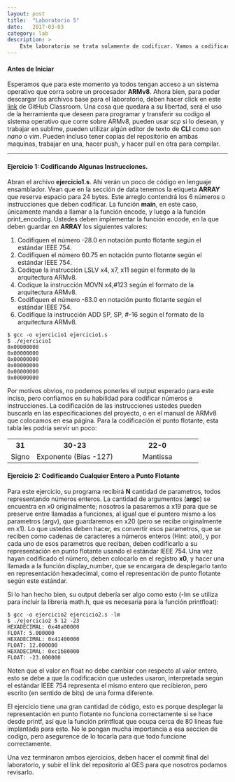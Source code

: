```yaml
---
layout: post
title:  "Laboratorio 5"
date:   2017-03-03
category: lab
description: >
    Este laboratorio se trata solamente de codificar. Vamos a codificar números en punto flotan y algunas instrucciones en ARMv8.
---
```


#### Antes de Iniciar

Esperamos que para este momento ya todos tengan acceso a un sistema operativo que corra sobre un procesador <b>ARMv8</b>. Ahora bien, para poder descargar los archivos base para el laboratorio, 
deben hacer click en este <a href="https://classroom.github.com/assignment-invitations/10a88fef5f61e9ccac8c4a05709df777">link</a> de GitHub Classroom. Una cosa que quedara a su libertad, será el 
uso de la herramienta que deseen para programar y transferir su codigo al sistema operativo que corre sobre ARMv8, pueden usar <i>scp</i> si lo desean, y trabajar en sublime, pueden utilizar 
algún editor de texto de <b>CLI</b> como son <i>nano</i> o <i>vim</i>. Pueden incluso tener copias del repositorio en ambas maquinas, trabajar en una, hacer push, y hacer pull en otra para compilar.


---
#### Ejercicio 1: Codificando Algunas Instrucciones.

Abran el archivo <b>ejercicio1.s</b>. Ahí verán un poco de código en lenguaje ensamblador. Vean que en la sección de data tenemos la etiqueta <b>ARRAY</b> que reserva espacio para 24 bytes. Este 
arreglo contendrá los 6 números o instrucciones que deben codificar. La función <b>main</b>, en este caso, únicamente manda a llamar a la función encode, y luego a la función print_encoding. Ustedes deben implementar la función encode, en la que deben guardar en <b>ARRAY</b> los siguientes valores:

1. Codifiquen el número -28.0 en notación punto flotante según el estándar IEEE 754.
2. Codifiquen el número 60.75 en notación punto flotante según el estándar IEEE 754.
3. Codique la instrucción LSLV x4, x7, x11 según el formato de la arquitectura ARMv8.
4. Codique la instrucción MOVN x4,#123 según el formato de la arquitectura ARMv8.
5. Codifiquen el número -83.0 en notación punto flotante según el estándar IEEE 754.
6. Codifique la instrucción ADD SP, SP, #-16 según el formato de la arquitectura ARMv8.


```shell
$ gcc -o ejercicio1 ejercicio1.s
$ ./ejercicio1
0x00000000
0x00000000
0x00000000
0x00000000
0x00000000
0x00000000
```

Por motivos obvios, no podemos ponerles el output esperado para este inciso, pero confiamos en su habilidad para codificar números e instrucciones. La codificación de las instrucciones ustedes
pueden buscarla en las especificaciones del proyecto, o en el manual de ARMv8 que colocamos en esa página. Para la codificación el punto flotante, esta tabla les podría servir un poco:

<table style="text-align: center">
  <tr>
    <th>31</th>
    <th colspan="4">30-23</th>
    <th colspan="8">22-0</th>
  </tr>
  <tr>
    <td>Signo</td>
    <td colspan="4">Exponente (Bias -127)</td>
    <td colspan="8">&nbsp; &nbsp; &nbsp; &nbsp; &nbsp; &nbsp; Mantissa &nbsp; &nbsp; &nbsp; &nbsp; &nbsp; &nbsp; </td>
  </tr>
</table>


#### Ejercicio 2: Codificando Cualquier Entero a Punto Flotante

Para este ejercicio, su programa recibirá <b>N</b> cantidad de parametros, todos representando números enteros. La cantidad de argumentos (<b>argc</b>) se encuentra en x0 originalmente; nosotros
la pasaremos a x19 para que se preserve entre llamadas a funciones, al igual que el puntero mismo a los parametros (argv), que guardaremos en x20 (pero se recibe originalmente en x1). Lo que ustedes
deben hacer, es convertir esos parametros, que se reciben como cadenas de caracteres a números enteros (Hint: atoi), y por cada uno de esos parametros que reciban, 
deben codificarlo a su representación en punto flotante usando el estándar IEEE 754. Una vez hayan codificado el número, deben colocarlo en el registro <b>x0</b>, y hacer una llamada a la función 
display_number, que se encargara de desplegarlo tanto en representación hexadecimal, como el representación de punto flotante según este estándar. 

Si lo han hecho bien, su output debería ser algo como esto (-lm se utiliza para incluir la libreria math.h, que es necesaria para la función printfloat):

```shell
$ gcc -o ejercicio2 ejercicio2.s -lm
$ ./ejercicio2 5 12 -23
HEXADECIMAL: 0x40a00000
FLOAT: 5.000000
HEXADECIMAL: 0x41400000
FLOAT: 12.000000
HEXADECIMAL: 0xc1b80000
FLOAT: -23.000000
```
Noten que el valor en float no debe cambiar con respecto al valor entero, esto se debe a que la codificación que ustedes usaron, interpretada según el estándar IEEE 754 representa el mismo entero
que recibieron, pero escrito (en sentido de bits) de una forma diferente. 

El ejercicio tiene una gran cantidad de código, esto es porque desplegar la representación en punto flotante no funciona correctamente si se hace desde printf, así que la función printfloat que ocupa
cerca de 80 líneas fue implantada para esto. No le pongan mucha importancia a esa seccion de codigo, pero asegurence de lo tocarla para que todo funcione correctamente.

Una vez terminaron ambos ejercicios, deben hacer el commit final del laboratorio, y subir el link del repositorio al GES para que nosotros podamos revisarlo. 
